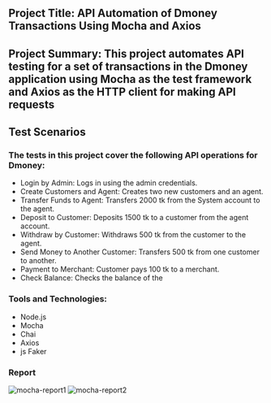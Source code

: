 ## Project Title: API Automation of Dmoney Transactions Using Mocha and Axios
## Project Summary: This project automates API testing for a set of transactions in the Dmoney application using Mocha as the test framework and Axios as the HTTP client for making API requests
## Test Scenarios
### The tests in this project cover the following API operations for Dmoney:
- Login by Admin: Logs in using the admin credentials.
- Create Customers and Agent: Creates two new customers and an agent.
- Transfer Funds to Agent: Transfers 2000 tk from the System account to the agent.
- Deposit to Customer: Deposits 1500 tk to a customer from the agent account.
- Withdraw by Customer: Withdraws 500 tk from the customer to the agent.
- Send Money to Another Customer: Transfers 500 tk from one customer to another.
- Payment to Merchant: Customer pays 100 tk to a merchant.
- Check Balance: Checks the balance of the
### Tools and Technologies:
- Node.js
- Mocha
- Chai
- Axios
- js Faker
### Report 
![mocha-report1](https://github.com/user-attachments/assets/547087ea-85eb-4c55-954a-559eb8fdf09b)
![mocha-report2](https://github.com/user-attachments/assets/3783d1a9-8f34-43bc-8029-c6b3cafff26d)

